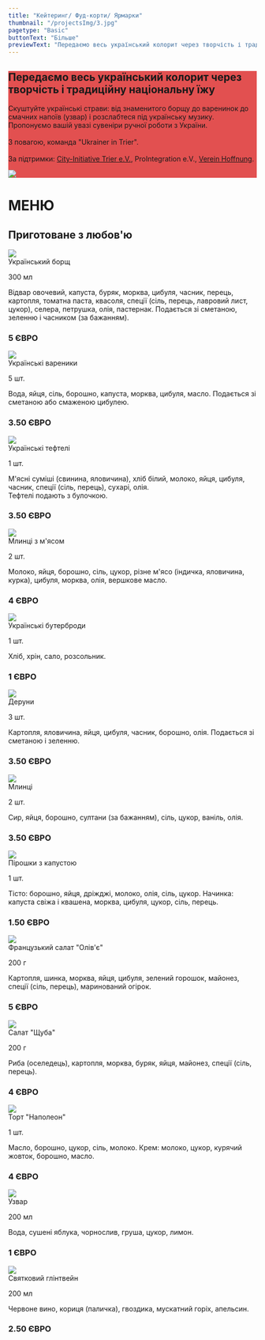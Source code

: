 ```yaml
---
title: "Кейтеринг/ Фуд-корти/ Ярмарки"
thumbnail: "/projectsImg/3.jpg"
pagetype: "Basic"
buttonText: "Бiльше"
previewText: "Передаємо весь український колорит через творчість і традиційну  національну їжу."
---
```


<!-- {{< project-picture src="/projectsImg/3.jpg" alt="Кейтеринг/ Фуд-корти/ Ярмарки" >}} -->

<!-- <div class="text-center container p-6 mx-auto">
Передаємо весь український колорит через творчість і традиційну  національну їжу.
</div> -->

<div class=' m-0 bg-fixed bg-cover'>
    <div style='background-color: rgba(220, 38, 38, 0.8)' class='py-8'>
        <div class='grid lg:grid-cols-2 3xl:gap-16 lg:gap-4 gap-2 mx-auto container px-7'>
        <div class='text-left flex flex-col justify-center'>
          <h2 class='text-white text-3xl font-bold pt-4'>Передаємо весь український колорит через творчість і традиційну  національну їжу</h2>
        <p class='text-white py-4 text-xl text-justify'>Скуштуйте українські страви: від знаменитого борщу до варенинок до смачних напоїв (узвар) і розслабтеся під українську музику. Пропонуємо вашій увазі сувеніри ручної роботи з України.<br><br>
З повагою, команда "Ukrainer in Trier".<br><br>
За підтримки: 
<a href="https://treffpunkt-trier.de/" class="underline hover:text-red-200">City-Initiative Trier e.V.</a>, ProIntegration e.V., <a href="https://www.facebook.com/mwanzek1" class="underline hover:text-red-200">Verein Hoffnung</a>.</p>
    </div>
    <div class='flex flex-col justify-center relative p-0'>
        <img src='/cateringImg/catering_cover.jpg' class='pb-2 md:w-full lg:w-full 3xl:w-full m-auto md:m-0 lg:m-0 3xl:m-0'>
    </div>
    </div>
    </div>
    <div class="mt-12 sm:mx-16">
    <h1 class='uppercase text-4xl text-black dark:text-white text-center font-bold pt-6 mb-2'>
МЕНЮ</h1> 
<h2 class='text-red-600 text-2xl text-center italic pt-0 mb-6'>Приготоване з любов'ю</h2>
<!-- dishes list -->
<div class='grid grid-cols-1 gap-2 sm:grid-cols-2 m-2 lg:grid-cols-3'>
    <div class="relative bg-gray-200 dark:bg-gray-900">
            <img class="inline-block object-cover w-full h-64"
              src="/cateringImg/borshh.webp">
        <div class="inline-block align-top w-full p-4"> 
          <div class="relative align-top block text-xl font-semibold">Український борщ
          </div>   
          <p class="italic">300 мл</p>
          <div class="relative inline-block align-top text-ellipsis text-sm font-normal pt-4">
          Відвар овочевий, капуста, буряк, морква, цибуля, часник, перець, картопля, томатна паста, квасоля, спеції (сіль, перець, лавровий лист, цукор), селера, петрушка, олія, пастернак. Подається зі сметаною, зеленню і часником (за бажанням).
          <h3 class="font-bold text-lg text-red-600 text-start pt-4">5 ЄВРО</h3>
          </div>   
        </div>  
</div>
    <div class="relative bg-gray-200 dark:bg-gray-900">
            <img class="inline-block object-cover w-full h-64"
              src="/cateringImg/vareniki.webp">
        <div class="inline-block align-top w-full p-4"> 
          <div class="relative align-top block text-xl font-semibold">Українські вареники
          </div>
          <p class="italic">5 шт.</p>
          <div class="relative inline-block align-top text-ellipsis text-sm font-normal pt-4">
          Вода, яйця, сіль, борошно, капуста, морква, цибуля, масло. Подається зі сметаною або смаженою цибулею.
          <h3 class="font-bold text-lg text-red-600 text-start pt-4">3.50 ЄВРО</h3>
          </div>   
        </div>  
    </div>
    <div class="relative block align-top  bg-gray-200 dark:bg-gray-900">
            <img class="inline-block object-cover w-full h-64"
              src="/cateringImg/catering3.webp">
        <div class="inline-block align-top w-full p-4"> 
          <div class="relative align-top block text-xl font-semibold">Українські тефтелі
          </div>
          <p class="italic">1 шт.</p>
          <div class="relative inline-block align-top text-ellipsis  text-sm font-normal pt-4">
         М'ясні суміші (свинина, яловичина), хліб білий, молоко, яйця, цибуля, часник, спеції (сіль, перець), сухарі, олія.
<br>
Тефтелі подають з булочкою.
          <h3 class="font-bold text-lg text-red-600 text-start pt-4">3.50 ЄВРО</h3>
          </div>   
        </div>  
    </div>
    <div class="relative block align-top  bg-gray-200 dark:bg-gray-900">
            <img class="inline-block object-cover w-full h-64"
              src="/cateringImg/catering4.webp">
        <div class="inline-block align-top w-full p-4"> 
          <div class="relative align-top block text-xl font-semibold">Млинці з м'ясом
          </div>
          <p class="italic">2 шт.</p>
          <div class="relative inline-block align-top text-ellipsis  text-sm font-normal pt-4">
          Молоко, яйця, борошно, сіль, цукор, різне м'ясо (індичка, яловичина, курка), цибуля, морква, олія, вершкове масло.
          <h3 class="font-bold text-lg text-red-600 text-start pt-4">4 ЄВРО</h3>
          </div>   
        </div>  
    </div>
    <div class="relative block align-top  bg-gray-200 dark:bg-gray-900">
            <img class="inline-block object-cover w-full h-64"
              src="/cateringImg/catering5.webp">
        <div class="inline-block align-top w-full p-4"> 
          <div class="relative align-top block text-xl font-semibold">Українські бутерброди
          </div>
          <p class="italic">1 шт.</p>
          <div class="relative inline-block align-top text-ellipsis  text-sm font-normal pt-4">
         Хліб, хрін, сало, розсольник.
          <h3 class="font-bold text-lg text-red-600 text-start pt-4">1 ЄВРО</h3>
          </div>   
        </div>  
    </div>
    <div class="relative block align-top  bg-gray-200 dark:bg-gray-900">
            <img class="inline-block object-cover w-full h-64"
              src="/cateringImg/catering6.webp">
        <div class="inline-block align-top w-full p-4"> 
          <div class="relative align-top block text-xl font-semibold">Деруни
          </div>
          <p class="italic">3 шт.</p>
          <div class="relative inline-block align-top text-ellipsis  text-sm font-normal pt-4">
          Картопля, яловичина, яйця, цибуля, часник, борошно, олія.
Подається зі сметаною і зеленню.
          <h3 class="font-bold text-lg text-red-600 text-start pt-4">3.50 ЄВРО</h3>
          </div>   
        </div>  
    </div>
    <div class="relative block align-top  bg-gray-200 dark:bg-gray-900">
            <img class="inline-block object-cover w-full h-64"
              src="/cateringImg/catering7.webp">
        <div class="inline-block align-top w-full p-4"> 
          <div class="relative align-top block text-xl font-semibold">Млинці
          </div>
          <p class="italic">2 шт.</p>
          <div class="relative inline-block align-top text-ellipsis  text-sm font-normal pt-4">
          Сир, яйця, борошно, султани (за бажанням), сіль, цукор, ваніль, олія.
          <h3 class="font-bold text-lg text-red-600 text-start pt-4">3.50 ЄВРО</h3>
          </div>   
        </div>  
    </div>
    <div class="relative block align-top  bg-gray-200 dark:bg-gray-900">
            <img class="inline-block object-cover w-full h-64"
              src="/cateringImg/catering8.webp">
        <div class="inline-block align-top w-full p-4"> 
          <div class="relative align-top block text-xl font-semibold">Пірошки з капустою
          </div>
          <p class="italic">1 шт.</p>
          <div class="relative inline-block align-top text-ellipsis  text-sm font-normal pt-4">
          Тісто: борошно, яйця, дріжджі, молоко, олія, сіль, цукор.
Начинка: капуста свіжа і квашена, морква, цибуля, цукор, сіль, перець.
          <h3 class="font-bold text-lg text-red-600 text-start pt-4">1.50 ЄВРО</h3>
          </div>   
        </div>  
    </div>
    <div class="relative block align-top  bg-gray-200 dark:bg-gray-900">
            <img class="inline-block object-cover w-full h-64"
              src="/cateringImg/catering9.webp">
        <div class="inline-block align-top w-full p-4"> 
          <div class="relative align-top block text-xl font-semibold">Французький салат "Олів'є"
          </div>
          <p class="italic">200 г</p>
          <div class="relative inline-block align-top text-ellipsis  text-sm font-normal pt-4">
         Картопля, шинка, морква, яйця, цибуля, зелений горошок, майонез, спеції (сіль, перець), маринований огірок.
          <h3 class="font-bold text-lg text-red-600 text-start pt-4">5 ЄВРО</h3>
          </div>   
        </div>  
    </div>
    <div class="relative block align-top  bg-gray-200 dark:bg-gray-900">
            <img class="inline-block object-cover w-full h-64"
              src="/cateringImg/seledka.webp">
        <div class="inline-block align-top w-full p-4"> 
          <div class="relative align-top block text-xl font-semibold">Салат "Щуба"
          </div>
          <p class="italic">200 г</p>
          <div class="relative inline-block align-top text-ellipsis  text-sm font-normal pt-4">
          Риба (оселедець), картопля, морква, буряк, яйця, майонез, спеції (сіль, перець).
          <h3 class="font-bold text-lg text-red-600 text-start pt-4">4 ЄВРО</h3>
          </div>   
        </div>  
    </div>
    <div class="relative block align-top  bg-gray-200 dark:bg-gray-900">
            <img class="inline-block object-cover w-full h-64"
              src="/cateringImg/napoleon.webp">
        <div class="inline-block align-top w-full p-4"> 
          <div class="relative align-top block text-xl font-semibold">Торт "Наполеон"
          </div>
          <p class="italic">1 шт.</p>
          <div class="relative inline-block align-top text-ellipsis  text-sm font-normal pt-4">
        Масло, борошно, цукор, сіль, молоко.
Крем: молоко, цукор, курячий жовток, борошно, масло.
          <h3 class="font-bold text-lg text-red-600 text-start pt-4">4 ЄВРО</h3>
          </div>   
        </div>  
    </div>
    <div class="relative block align-top  bg-gray-200 dark:bg-gray-900">
            <img class="inline-block object-cover w-full h-64"
              src="/cateringImg/uzvar.webp">
        <div class="inline-block align-top w-full p-4"> 
          <div class="relative align-top block text-xl font-semibold">Узвар
          </div>
          <p class="italic">200 мл</p>
          <div class="relative inline-block align-top text-ellipsis  text-sm font-normal pt-4">
          Вода, сушені яблука, чорнослив, груша, цукор, лимон.
          <h3 class="font-bold text-lg text-red-600 text-start pt-4">1 ЄВРО</h3>
          </div>   
        </div>  
    </div>
    <div class="relative block align-top  bg-gray-200 dark:bg-gray-900">
            <img class="inline-block object-cover w-full h-64"
              src="/cateringImg/glintvejn.webp">
        <div class="inline-block align-top w-full p-4"> 
          <div class="relative align-top block text-xl font-semibold">Святковий глінтвейн
          </div>
          <p class="italic">200 мл</p>
          <div class="relative inline-block align-top text-ellipsis  text-sm font-normal pt-4">
         Червоне вино, кориця (паличка), гвоздика, мускатний горіх, апельсин.
          <h3 class="font-bold text-lg text-red-600 text-start pt-4">2.50 ЄВРО</h3>
          </div>   
        </div>  
    </div>
<div>
    
</div>

</div>

</div>
</div>

